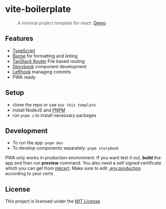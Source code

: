 # vite-boilerplate

> A minimal project template for react. [Demo](https://vahidtvj.github.io/vite-boilerplate/)
## Features

- [TypeScript](https://www.typescriptlang.org/)
- [Biome](https://biomejs.dev/) for formatting and linting
- [TanStack Router](https://tanstack.com/router/latest) File based routing
- [Storybook](https://storybook.js.org/) component development
- [Lefthook](https://github.com/evilmartians/lefthook) managing commits
- PWA ready

## Setup

- clone the repo or use `Use this template`
- install NodeJS and [PNPM](https://pnpm.io/installation)
- run `pnpm i` to install necessary packages

## Development

- To run the app: `pnpm dev`
- To develop components separately: `pnpm storybook`

PWA only works in production environment. If you want test it out, **build** the app and then run **preview** command. You also need a self signed certificate which you can get from [mkcert](https://github.com/FiloSottile/mkcert). Make sure to edit [.env.production](.env.production) according to your certs

## License

This project is licensed under the [MIT License](LICENSE)
